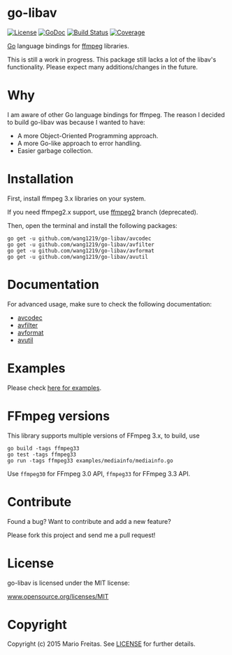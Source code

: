 # go-libav

[![License](http://img.shields.io/badge/license-MIT-red.svg?style=flat)](https://github.com/wang1219/go-libav/blob/master/LICENSE.txt)
[![GoDoc](https://godoc.org/github.com/wang1219/go-libav?status.svg)](https://godoc.org/github.com/wang1219/go-libav)
[![Build
Status](http://img.shields.io/travis/imkira/go-libav.svg?style=flat)](https://travis-ci.org/imkira/go-libav)
[![Coverage](http://img.shields.io/codecov/c/github/imkira/go-libav.svg?style=flat)](https://codecov.io/github/imkira/go-libav)

[Go](https://golang.org) language bindings for [ffmpeg](https://ffmpeg.org)
libraries.

This is still a work in progress. This package still lacks a lot of the libav's
functionality. Please expect many additions/changes in the future.

# Why

I am aware of other Go language bindings for ffmpeg.
The reason I decided to build go-libav was because I wanted to have:

- A more Object-Oriented Programming approach.
- A more Go-like approach to error handling.
- Easier garbage collection.

# Installation

First, install ffmpeg 3.x libraries on your system.

If you need ffmpeg2.x support, use
[ffmpeg2](https://github.com/wang1219/go-libav/tree/ffmpeg2) branch (deprecated).

Then, open the terminal and install the following packages:

```
go get -u github.com/wang1219/go-libav/avcodec
go get -u github.com/wang1219/go-libav/avfilter
go get -u github.com/wang1219/go-libav/avformat
go get -u github.com/wang1219/go-libav/avutil
```

# Documentation

For advanced usage, make sure to check the following documentation:

- [avcodec](http://godoc.org/github.com/wang1219/go-libav/avcodec)
- [avfilter](http://godoc.org/github.com/wang1219/go-libav/avfilter)
- [avformat](http://godoc.org/github.com/wang1219/go-libav/avformat)
- [avutil](http://godoc.org/github.com/wang1219/go-libav/avutil)

# Examples

Please check [here for examples](https://github.com/wang1219/go-libav/tree/master/examples).

# FFmpeg versions

This library supports multiple versions of FFmpeg 3.x, to build, use

```
go build -tags ffmpeg33
go test -tags ffmpeg33
go run -tags ffmpeg33 examples/mediainfo/mediainfo.go
```

Use `ffmpeg30` for FFmpeg 3.0 API, `ffmpeg33` for FFmpeg 3.3 API.

# Contribute

Found a bug? Want to contribute and add a new feature?

Please fork this project and send me a pull request!

# License

go-libav is licensed under the MIT license:

www.opensource.org/licenses/MIT

# Copyright

Copyright (c) 2015 Mario Freitas. See
[LICENSE](http://github.com/wang1219/go-libav/blob/master/LICENSE)
for further details.
